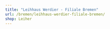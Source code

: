 ```yaml
---
title: "Leihhaus Werdier - Filiale Bremen"
url: /bremen/leihhaus-werdier-filiale-bremen/
shop: Leiher
---
```

